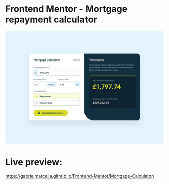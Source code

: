 # Frontend Mentor - Mortgage repayment calculator

![Design preview ](./design/desktop-design-completed.jpg)

# Live preview:
https://gabrielmarcelja.github.io/Frontend-Mentor/Mortgage-Calculator/


